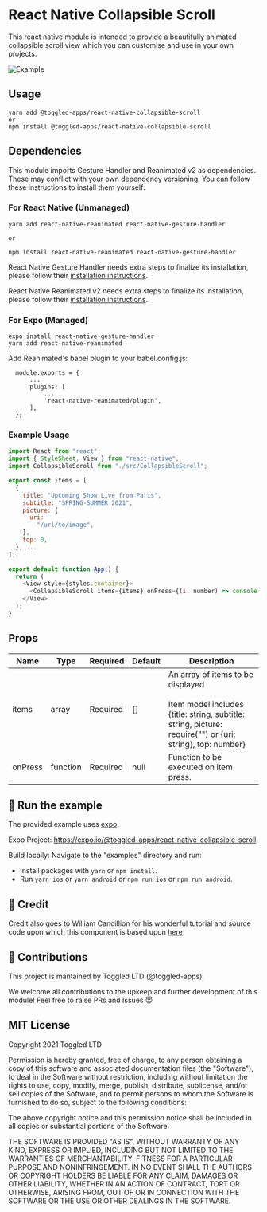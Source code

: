 # React Native Collapsible Scroll

This react native module is intended to provide a beautifully animated collapsible scroll view which you can customise and use in your own projects.

![Example](./assets/react-native-collapsible-scroll.gif)

## Usage

```
yarn add @toggled-apps/react-native-collapsible-scroll
or
npm install @toggled-apps/react-native-collapsible-scroll
```
## Dependencies
This module imports Gesture Handler and Reanimated v2 as dependencies. These may conflict with your own dependency versioning. You can follow these instructions to install them yourself:

### For React Native (Unmanaged)
```
yarn add react-native-reanimated react-native-gesture-handler

or

npm install react-native-reanimated react-native-gesture-handler
```

React Native Gesture Handler needs extra steps to finalize its installation, please follow their [installation instructions](https://github.com/software-mansion/react-native-gesture-handler).

React Native Reanimated v2 needs extra steps to finalize its installation, please follow their [installation instructions](https://docs.swmansion.com/react-native-reanimated/docs/installation/).

### For Expo (Managed)
```
expo install react-native-gesture-handler
yarn add react-native-reanimated
```
Add Reanimated's babel plugin to your babel.config.js:
```
  module.exports = {
      ...
      plugins: [
          ...
          'react-native-reanimated/plugin',
      ],
  };
```

### Example Usage
```javascript
import React from "react";
import { StyleSheet, View } from "react-native";
import CollapsibleScroll from "./src/CollapsibleScroll";

export const items = [
  {
    title: "Upcoming Show Live from Paris",
    subtitle: "SPRING-SUMMER 2021",
    picture: {
      uri:
        "/url/to/image",
    },
    top: 0,
  }, ...
];

export default function App() {
  return (
    <View style={styles.container}>
      <CollapsibleScroll items={items} onPress={(i: number) => console.log(`item selected ${i}`)}/>
    </View>
  );
}
``` 

## Props
|Name|Type|Required|Default|Description|
|---|---|---|---|---|
|items|array|Required|[]|An array of items to be displayed<br /><br /> Item model includes {title: string, subtitle: string, picture: require("") or {uri: string}, top: number}|
|onPress|function|Required|null|Function to be executed on item press.|

## 🚀 Run the example
The provided example uses [expo](https://expo.io/).

Expo Project: https://expo.io/@toggled-apps/react-native-collapsible-scroll

Build locally: Navigate to the "examples" directory and run:

- Install packages with `yarn` or `npm install`.
- Run `yarn ios` or `yarn android` or `npm run ios` or `npm run android`.

## 💸 Credit
Credit also goes to William Candillion for his wonderful tutorial and source code upon which this component is based upon [here](https://github.com/wcandillon/can-it-be-done-in-react-native/tree/master/season4/src/Chanel)

## 🤟 Contributions
This project is mantained by Toggled LTD (@toggled-apps).

We welcome all contributions to the upkeep and further development of this module! Feel free to raise PRs and Issues 😇

## MIT License
Copyright 2021 Toggled LTD

Permission is hereby granted, free of charge, to any person obtaining a copy of this software and associated documentation files (the "Software"), to deal in the Software without restriction, including without limitation the rights to use, copy, modify, merge, publish, distribute, sublicense, and/or sell copies of the Software, and to permit persons to whom the Software is furnished to do so, subject to the following conditions:

The above copyright notice and this permission notice shall be included in all copies or substantial portions of the Software.

THE SOFTWARE IS PROVIDED "AS IS", WITHOUT WARRANTY OF ANY KIND, EXPRESS OR IMPLIED, INCLUDING BUT NOT LIMITED TO THE WARRANTIES OF MERCHANTABILITY, FITNESS FOR A PARTICULAR PURPOSE AND NONINFRINGEMENT. IN NO EVENT SHALL THE AUTHORS OR COPYRIGHT HOLDERS BE LIABLE FOR ANY CLAIM, DAMAGES OR OTHER LIABILITY, WHETHER IN AN ACTION OF CONTRACT, TORT OR OTHERWISE, ARISING FROM, OUT OF OR IN CONNECTION WITH THE SOFTWARE OR THE USE OR OTHER DEALINGS IN THE SOFTWARE.